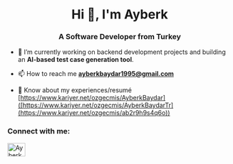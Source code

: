 <h1 align="center">Hi 👋, I'm Ayberk</h1>
<h3 align="center">A Software Developer from Turkey</h3>

- 🌱 I’m currently working on backend development projects and building an **AI-based test case generation tool**.

- 📫 How to reach me **ayberkbaydar1995@gmail.com**

- 📄 Know about my experiences/resumé [https://www.kariyer.net/ozgecmis/AyberkBaydar]([https://www.kariyer.net/ozgecmis/AyberkBaydarTr](https://www.kariyer.net/ozgecmis/ab2r9h9s4q6o))

<h3 align="left">Connect with me:</h3>
<p align="left">
  <a href="https://www.linkedin.com/in/ayberkbaydar/" target="_blank">
    <img align="center" src="https://raw.githubusercontent.com/rahuldkjain/github-profile-readme-generator/master/src/images/icons/Social/linked-in-alt.svg" alt="Ayberk Baydar LinkedIn" height="30" width="40" />
  </a>
</p>
